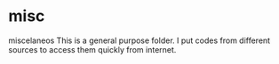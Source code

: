 # misc
miscelaneos
This is a general purpose folder. I put codes from different sources to access them quickly from internet.
